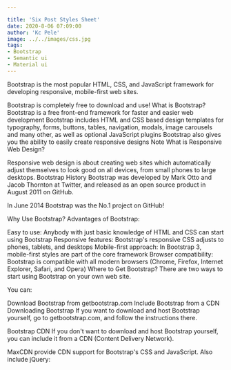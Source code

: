 ```yaml
---

title: 'Six Post Styles Sheet'
date: 2020-8-06 07:09:00
author: 'Kc Pele'
image: ../../images/css.jpg
tags: 
- Bootstrap
- Semantic ui
- Material ui
---
```

Bootstrap is the most popular HTML, CSS, and JavaScript framework for developing responsive, mobile-first web sites.

Bootstrap is completely free to download and use!
What is Bootstrap?
Bootstrap is a free front-end framework for faster and easier web development
Bootstrap includes HTML and CSS based design templates for typography, forms, buttons, tables, navigation, modals, image carousels and many other, as well as optional JavaScript plugins
Bootstrap also gives you the ability to easily create responsive designs
Note	What is Responsive Web Design?

Responsive web design is about creating web sites which automatically adjust themselves to look good on all devices, from small phones to large desktops.
Bootstrap History
Bootstrap was developed by Mark Otto and Jacob Thornton at Twitter, and released as an open source product in August 2011 on GitHub.

In June 2014 Bootstrap was the No.1 project on GitHub!

Why Use Bootstrap?
Advantages of Bootstrap:

Easy to use: Anybody with just basic knowledge of HTML and CSS can start using Bootstrap
Responsive features: Bootstrap's responsive CSS adjusts to phones, tablets, and desktops
Mobile-first approach: In Bootstrap 3, mobile-first styles are part of the core framework
Browser compatibility: Bootstrap is compatible with all modern browsers (Chrome, Firefox, Internet Explorer, Safari, and Opera)
Where to Get Bootstrap?
There are two ways to start using Bootstrap on your own web site.

You can:


Download Bootstrap from getbootstrap.com
Include Bootstrap from a CDN
Downloading Bootstrap
If you want to download and host Bootstrap yourself, go to getbootstrap.com, and follow the instructions there.

Bootstrap CDN
If you don't want to download and host Bootstrap yourself, you can include it from a CDN (Content Delivery Network).

MaxCDN provide CDN support for Bootstrap's CSS and JavaScript. Also include jQuery: